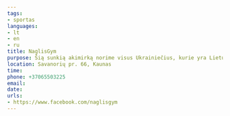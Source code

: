 ```yaml
---
tags:
- sportas
languages:
- lt
- en
- ru
title: NaglisGym
purpose: Šią sunkią akimirką norime visus Ukrainiečius, kurie yra Lietuvoje pakviesti sportuoti mūsų klube. Vaikus kviečiame į Dziudo treniruotes ,o suaugusius į MMA. Aprangas sportui stengsimės parūpinti.
location: Savanorių pr. 66, Kaunas
time: 
phone: +37065503225
email: 
date: 
urls:
- https://www.facebook.com/naglisgym
---
```

